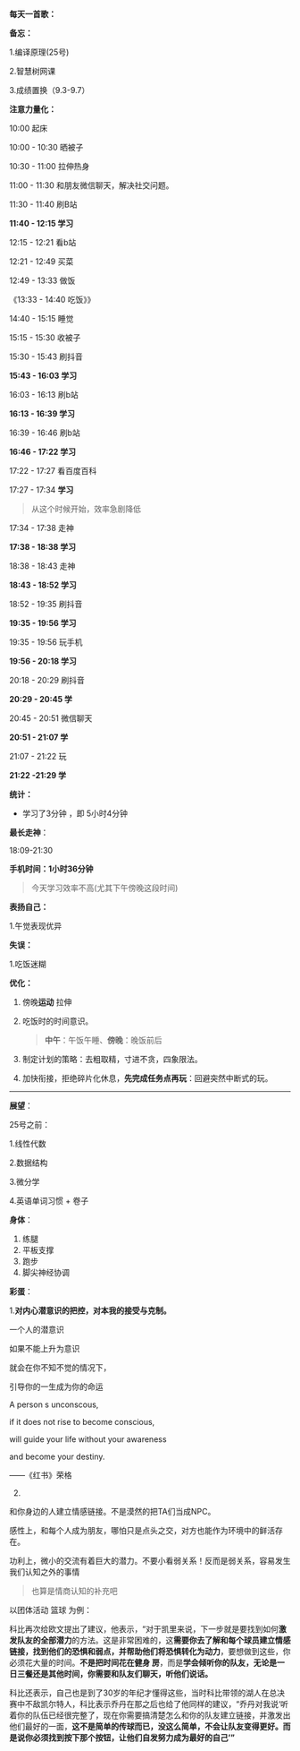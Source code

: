 **每天一首歌：**



> 



**备忘：**

1.编译原理(25号)

2.智慧树网课

3.成绩置换（9.3-9.7）





**注意力量化：**

10:00 起床

10:00 - 10:30 晒被子

10:30 - 11:00 拉伸热身

11:00 - 11:30 和朋友微信聊天，解决社交问题。

11:30 - 11:40 刷B站

**11:40 - 12:15 学习**

12:15 - 12:21 看b站

12:21 - 12:49 买菜

12:49 - 13:33 做饭

《13:33 - 14:40 吃饭》》

14:40 - 15:15 睡觉

15:15 - 15:30 收被子

15:30 - 15:43 刷抖音

**15:43 - 16:03 学习**

16:03 - 16:13 刷b站

**16:13 - 16:39 学习**

16:39 - 16:46 刷b站

**16:46 - 17:22 学习**

17:22 - 17:27 看百度百科

17:27 - 17:34 **学习**

> 从这个时候开始，效率急剧降低

17:34 - 17:38 走神

**17:38 - 18:38 学习**

18:38 - 18:43 走神

**18:43 - 18:52 学习**

18:52 - 19:35 刷抖音	

**19:35 - 19:56 学习**

19:35 - 19:56 玩手机

**19:56 - 20:18 学习**

20:18 - 20:29 刷抖音

**20:29 - 20:45 学**

20:45 - 20:51 微信聊天

**20:51 - 21:07 学**

21:07 - 21:22 玩

**21:22 -21:29 学**



**统计：**

- 学习了3分钟 ，即 5小时4分钟

  > 

**最长走神**：

18:09-21:30



**手机时间：1小时36分钟**

> 今天学习效率不高(尤其下午傍晚这段时间)
>
> 



**表扬自己：**

1.午觉表现优异





**失误：**

1.吃饭迷糊





**优化：**

1. 傍晚**运动** 拉伸

2. 吃饭时的时间意识。

   >**中午**：午饭午睡、**傍晚**：晚饭前后

3. 制定计划的策略：去粗取精，寸进不贪，四象限法。

4. 加快衔接，拒绝碎片化休息，**先完成任务点再玩**：回避突然中断式的玩。

------

**展望**：

25号之前：

1.线性代数

2.数据结构

3.微分学

4.英语单词习惯 + 卷子





**身体**：

1. 练腿
2. 平板支撑
3. 跑步
4. 脚尖神经协调



**彩蛋**：

1.**对内心潜意识的把控，对本我的接受与克制。**

一个人的潜意识

如果不能上升为意识

就会在你不知不觉的情况下，

引导你的一生成为你的命运

A person s unconscous,

if it does not rise to become conscious,

will guide your life without your awareness

and become your destiny.

——《红书》荣格



2.

 和你身边的人建立情感链接。不是漠然的把TA们当成NPC。

感性上，和每个人成为朋友，哪怕只是点头之交，对方也能作为环境中的鲜活存在。

功利上，微小的交流有着巨大的潜力。不要小看弱关系！反而是弱关系，容易发生我们认知之外的事情

> 也算是情商认知的补充吧

以团体活动 篮球 为例：

科比再次给欧文提出了建议，他表示，“对于凯里来说，下一步就是要找到如何**激发队友的全部潜力**的方法。这是非常困难的，这**需要你去了解和每个球员建立情感链接，找到他们的恐惧和弱点，并帮助他们将恐惧转化为动力**，要想做到这些，你必须花大量的时间。**不是把时间花在健身 房**，而是**学会倾听你的队友，无论是一日三餐还是其他时间，你需要和队友们聊天，听他们说话。**

科比还表示，自己也是到了30岁的年纪才懂得这些，当时科比带领的湖人在总决赛中不敌凯尔特人，科比表示乔丹在那之后也给了他同样的建议，“乔丹对我说‘听着你的队伍已经很完整了，现在你需要搞清楚怎么和你的队友建立链接，并激发出他们最好的一面，**这不是简单的传球而已，没这么简单，不会让队友变得更好。而是说你必须找到按下那个按钮，让他们自发努力成为最好的自己’”**